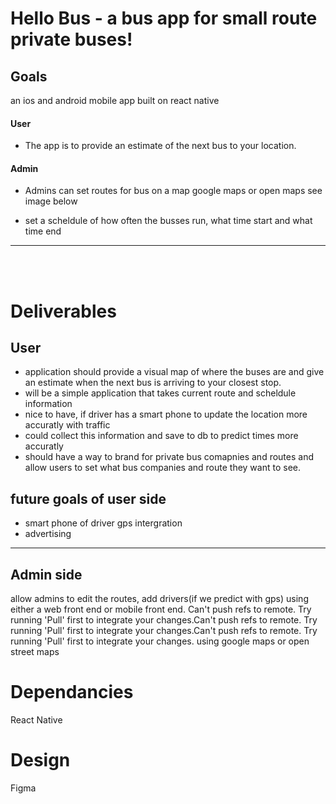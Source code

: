 # Hello Bus - a bus app for small route private buses!

## Goals
an ios and android mobile app built on react native

#### User 
- The app is to provide an estimate of the next bus to your location. 

#### Admin
- Admins can set routes for bus on a map google maps or open maps see image below

- set a scheldule of how often the busses run, what time start and what time end

---

<br>
<br>

# Deliverables
## User
- application should provide a visual map of where the buses are and give an estimate when the next bus is arriving to your closest stop.
- will be a simple application that takes current route and scheldule information
- nice to have, if driver has a smart phone to update the location more accuratly with traffic
- could collect this information and save to db to predict times more accuratly
- should have a way to brand for private bus comapnies and routes and allow users to set what bus companies and route they want to see.

## future goals of user side
- smart phone of driver gps intergration
- advertising 


---
## Admin side 
allow admins to edit the routes, add drivers(if we predict with gps)
using either a web front end or mobile front end.
Can't push refs to remote. Try running 'Pull' first to integrate your changes.Can't push refs to remote. Try running 'Pull' first to integrate your changes.Can't push refs to remote. Try running 'Pull' first to integrate your changes.
using google maps or open street maps 

# Dependancies
React Native

# Design
Figma
